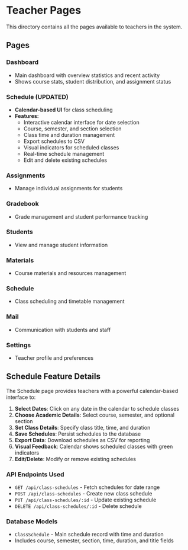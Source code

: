 # Teacher Pages

This directory contains all the pages available to teachers in the system.

## Pages

### Dashboard
- Main dashboard with overview statistics and recent activity
- Shows course stats, student distribution, and assignment status

### Schedule (UPDATED)
- **Calendar-based UI** for class scheduling
- **Features:**
  - Interactive calendar interface for date selection
  - Course, semester, and section selection
  - Class time and duration management
  - Export schedules to CSV
  - Visual indicators for scheduled classes
  - Real-time schedule management
  - Edit and delete existing schedules

### Assignments
- Manage individual assignments for students

### Gradebook
- Grade management and student performance tracking

### Students
- View and manage student information

### Materials
- Course materials and resources management

### Schedule
- Class scheduling and timetable management

### Mail
- Communication with students and staff

### Settings
- Teacher profile and preferences

## Schedule Feature Details

The Schedule page provides teachers with a powerful calendar-based interface to:

1. **Select Dates**: Click on any date in the calendar to schedule classes
2. **Choose Academic Details**: Select course, semester, and optional section
3. **Set Class Details**: Specify class title, time, and duration
4. **Save Schedules**: Persist schedules to the database
5. **Export Data**: Download schedules as CSV for reporting
6. **Visual Feedback**: Calendar shows scheduled classes with green indicators
7. **Edit/Delete**: Modify or remove existing schedules

### API Endpoints Used
- `GET /api/class-schedules` - Fetch schedules for date range
- `POST /api/class-schedules` - Create new class schedule
- `PUT /api/class-schedules/:id` - Update existing schedule
- `DELETE /api/class-schedules/:id` - Delete schedule

### Database Models
- `ClassSchedule` - Main schedule record with time and duration
- Includes course, semester, section, time, duration, and title fields 